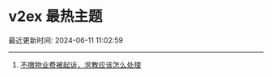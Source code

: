 # v2ex 最热主题

最近更新时间: 2024-06-11 11:02:59

--- 
1. [不缴物业费被起诉，求教应该怎么处理](https://www.v2ex.com/t/1048382) 
